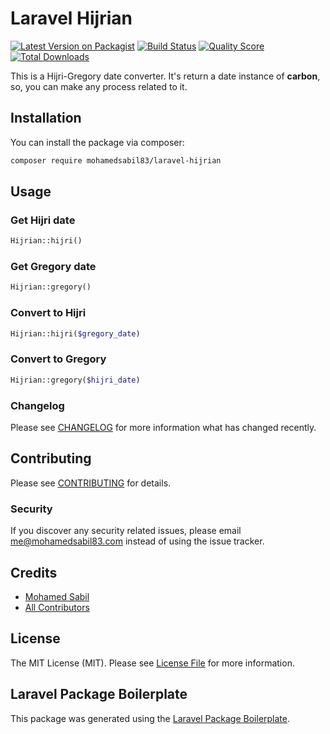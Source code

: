 # Laravel Hijrian

[![Latest Version on Packagist](https://img.shields.io/packagist/v/mohamedsabil83/laravel-hijrian.svg?style=flat-square)](https://packagist.org/packages/mohamedsabil83/laravel-hijrian)
[![Build Status](https://img.shields.io/travis/mohamedsabil83/laravel-hijrian/master.svg?style=flat-square)](https://travis-ci.org/mohamedsabil83/laravel-hijrian)
[![Quality Score](https://img.shields.io/scrutinizer/g/mohamedsabil83/laravel-hijrian.svg?style=flat-square)](https://scrutinizer-ci.com/g/mohamedsabil83/laravel-hijrian)
[![Total Downloads](https://img.shields.io/packagist/dt/mohamedsabil83/laravel-hijrian.svg?style=flat-square)](https://packagist.org/packages/mohamedsabil83/laravel-hijrian)

This is a Hijri-Gregory date converter. It's return a date instance of **carbon**, so, you can make any process related to it.

## Installation

You can install the package via composer:

```bash
composer require mohamedsabil83/laravel-hijrian
```

## Usage

### Get Hijri date

```php
Hijrian::hijri()
```

### Get Gregory date

```php
Hijrian::gregory()
```

### Convert to Hijri

```php
Hijrian::hijri($gregory_date)
```

### Convert to Gregory

```php
Hijrian::gregory($hijri_date)
```

<!-- ### Testing

``` bash
composer test
``` -->

### Changelog

Please see [CHANGELOG](CHANGELOG.md) for more information what has changed recently.

## Contributing

Please see [CONTRIBUTING](CONTRIBUTING.md) for details.

### Security

If you discover any security related issues, please email me@mohamedsabil83.com instead of using the issue tracker.

## Credits

- [Mohamed Sabil](https://github.com/mohamedsabil83)
- [All Contributors](../../contributors)

## License

The MIT License (MIT). Please see [License File](LICENSE.md) for more information.

## Laravel Package Boilerplate

This package was generated using the [Laravel Package Boilerplate](https://laravelpackageboilerplate.com).